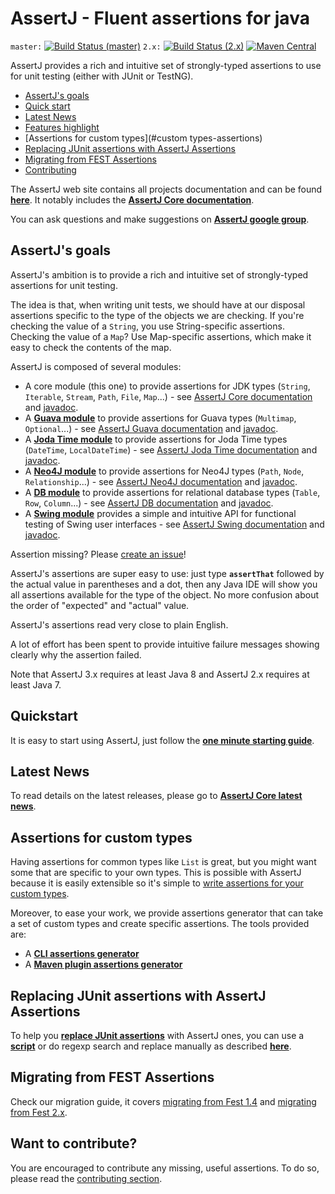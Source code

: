 # AssertJ - Fluent assertions for java

`master:` [![Build Status (master)](https://travis-ci.org/joel-costigliola/assertj-core.svg?branch=master)](https://travis-ci.org/joel-costigliola/assertj-core) `2.x:` [![Build Status (2.x)](https://travis-ci.org/joel-costigliola/assertj-core.svg?branch=2.x)](https://travis-ci.org/joel-costigliola/assertj-core/branches) [![Maven Central](https://maven-badges.herokuapp.com/maven-central/org.assertj/assertj-core/badge.svg)](https://maven-badges.herokuapp.com/maven-central/org.assertj/assertj-core)

AssertJ provides a rich and intuitive set of strongly-typed assertions to use for unit testing (either with JUnit or TestNG).

* [AssertJ's goals](#goals)
* [Quick start](#quickstart)
* [Latest News](#news)
* [Features highlight](http://joel-costigliola.github.io/assertj/assertj-core-features-highlight.html)
* [Assertions for custom types](#custom types-assertions)
* [Replacing JUnit assertions with AssertJ Assertions](#junit-to-assertj-assertions)
* [Migrating from FEST Assertions](#migrating-from-fest)
* [Contributing](#contributing)

The AssertJ web site contains all projects documentation and can be found **[here](http://joel-costigliola.github.io/assertj/index.html)**. It notably includes the [**AssertJ Core documentation**](http://joel-costigliola.github.io/assertj/assertj-core.html).

You can ask questions and make suggestions on [**AssertJ google group**](https://groups.google.com/forum/?fromgroups=#!forum/assertj).

## <a name="goals"/>AssertJ's goals

AssertJ's ambition is to provide a rich and intuitive set of strongly-typed assertions for unit testing.

The idea is that, when writing unit tests, we should have at our disposal assertions specific to the type of the objects
we are checking. If you're checking the value of a `String`, you use String-specific assertions. Checking the value of
a `Map`? Use Map-specific assertions, which make it easy to check the contents of the map.

AssertJ is composed of several modules:
* A core module (this one) to provide assertions for JDK types (`String`, `Iterable`, `Stream`, `Path`, `File`, `Map`...) - see [AssertJ Core documentation](http://joel-costigliola.github.io/assertj/assertj-core.html) and [javadoc](http://joel-costigliola.github.io/assertj/core/api/index.html). 
* A **[Guava module](https://github.com/joel-costigliola/assertj-guava#readme)** to provide assertions for Guava types (`Multimap`, `Optional`...) - see [AssertJ Guava documentation](http://joel-costigliola.github.io/assertj/assertj-guava.html) and  [javadoc](http://joel-costigliola.github.io/assertj/guava/api/index.html).
* A **[Joda Time module](https://github.com/joel-costigliola/assertj-joda-time#readme)** to provide assertions for Joda Time types (`DateTime`, `LocalDateTime`) - see [AssertJ Joda Time documentation](http://joel-costigliola.github.io/assertj/assertj-joda-time.html) and  [javadoc](http://joel-costigliola.github.io/assertj/jodatime/api/index.html).
* A **[Neo4J module](https://github.com/joel-costigliola/assertj-neo4j#readme)** to provide assertions for Neo4J types (`Path`, `Node`, `Relationship`...) - see [AssertJ Neo4J documentation](http://joel-costigliola.github.io/assertj/assertj-neo4j.html) and [javadoc](http://joel-costigliola.github.io/assertj/neo4j/api/index.html).
* A **[DB module](https://github.com/joel-costigliola/assertj-db#readme)** to provide assertions for relational database types (`Table`, `Row`, `Column`...) - see [AssertJ DB documentation](http://joel-costigliola.github.io/assertj/assertj-db.html) and [javadoc](http://joel-costigliola.github.io/assertj/db/current/api/index.html).
* A **[Swing module](https://github.com/joel-costigliola/assertj-swing#readme)** provides a simple and intuitive API for functional testing of Swing user interfaces - see [AssertJ Swing documentation](http://joel-costigliola.github.io/assertj/assertj-swing.html) and [javadoc](http://joel-costigliola.github.io/assertj/swing/api/index.html).

Assertion missing? Please [create an issue](https://github.com/joel-costigliola/assertj-core/issues)! 

AssertJ's assertions are super easy to use: just type **```assertThat```** followed by the actual value in parentheses and a dot,
then any Java IDE will show you all assertions available for the type of the object. No more confusion about the 
order of "expected" and "actual" value.

AssertJ's assertions read very close to plain English.

A lot of effort has been spent to provide intuitive failure messages showing clearly why the assertion failed.

Note that AssertJ 3.x requires at least Java 8 and AssertJ 2.x requires at least Java 7.

## <a name="quickstart"/>Quickstart

It is easy to start using AssertJ, just follow the [**one minute starting guide**](http://joel-costigliola.github.io/assertj/assertj-core-quick-start.html). 

## <a name="news"/>Latest News

To read details on the latest releases, please go to [**AssertJ Core latest news**](http://joel-costigliola.github.io/assertj/assertj-core-news.html). 

## <a name="custom types-assertions"/>Assertions for custom types

Having assertions for common types like `List` is great, but you might want some that are specific to your own types. This is possible with AssertJ because it is easily extensible so it's simple to [write assertions for your custom types](http://joel-costigliola.github.io/assertj/assertj-core-custom-assertions.html).  

Moreover, to ease your work, we provide assertions generator that can take a set of custom types and create specific assertions. The tools provided are: 
* A **[CLI assertions generator](http://joel-costigliola.github.io/assertj/assertj-assertions-generator.html)** 
* A **[Maven plugin assertions generator](http://joel-costigliola.github.io/assertj/assertj-assertions-generator-maven-plugin.html)**  

## <a name="junit-to-assertj-assertions"/>Replacing JUnit assertions with AssertJ Assertions

To help you [**replace JUnit assertions**](http://joel-costigliola.github.io/assertj/assertj-core-converting-junit-assertions-to-assertj.html) with AssertJ ones, you can use a [**script**](http://joel-costigliola.github.io/assertj/assertj-core-converting-junit-assertions-to-assertj.html#automatic-conversion) or do regexp search and replace manually as described [**here**](http://joel-costigliola.github.io/assertj/assertj-core-converting-junit-assertions-to-assertj.html#manual-conversion).

## <a name="migrating-from-fest"/>Migrating from FEST Assertions

Check our migration guide, it covers [migrating from Fest 1.4](http://joel-costigliola.github.io/assertj/assertj-core-migrating-from-fest.html#fest-1.4) and [migrating from Fest 2.x](http://joel-costigliola.github.io/assertj/assertj-core-migrating-from-fest.html).

## <a name="contributing"/>Want to contribute?

You are encouraged to contribute any missing, useful assertions. To do so, please read the [contributing section](https://github.com/joel-costigliola/assertj-core/blob/master/CONTRIBUTING.md).

